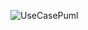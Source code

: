 ![UseCasePuml](https://www.planttext.com/api/plantuml/png/XP0n3i8m34Ltdy8Z7Gfx1rIkGCK1hCHjBT96E0v88EvEMbXOm9lzt_zVSfkCrF8K04miC9uIEqgC7UKWT8R0lQ55L1b6Go_ApYJEGCwYObDmRG2MAyr3yNUnjnifumC0o-HFtkR8WoHJMjoxGxOngjpNhVe6Evuz4auvYKFoLt6CofVCoQeryrsATVqtz9UEs_tlBcnGPXUoPtW2j8LStlG2)
